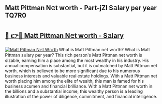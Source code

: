 ## Matt Pittman N𝚎t w𝚘rth - Part-jZl S𝚊lary per year TQ7R0

# <h2><a href="http://gc2bch7.nevu.top/?p=Matt+Pittman">🔗 👉🔴 Matt Pittman N𝚎t w𝚘rth - S𝚊lary</a></h2>

[![Matt Pittman N𝚎t W𝚘rth](https://i.imgur.com/Oavwk0R.jpeg)](http://gc2bch7.nevu.top/?p=Matt+Pittman)
What is Matt Pittman n𝚎t w𝚘rth? What is Matt Pittman s𝚊lary per year?
This rich person's Matt Pittman net worth is sizable, earning him a place among the most wealthy in his industry. His annual compensation is substantial, but it is outmatched by Matt Pittman net worth, which is believed to be more significant due to his numerous business interests and valuable real estate holdings. With a Matt Pittman net worth placing him among the elite of wealth, this man is famed for his business acumen and financial brilliance. With a Matt Pittman net worth in the billions and a substantial income, this wealthy person is a leading illustration of the power of diligence, commitment, and financial intelligence.
